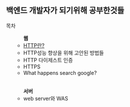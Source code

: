 <h2>백엔드 개발자가 되기위해 공부한것들</h2>

<div>
목차
<ul>
<ul> <b>웹</b>
	<li><a href = "https://github.com/devxb/be-Backend-Dev/blob/main/HTTP%26HTTPS/HTTP.md"> HTTP란?</a></li>
	<li> HTTP성능 향상을 위해 고안된 방법들 </li>
	<li>HTTP 다이제스트 인증</li>
	<li>HTTPS</li>
	<li>What happens search google? </li>
</ul>
<br>
<ul> <b> 서버 </b>
<li>web server와 WAS</li>
</ul>
</ul>
</div>
